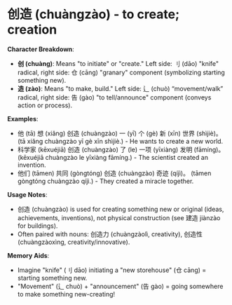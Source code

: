 # **创造 (chuàngzào) - to create; creation**

**Character Breakdown**:  
- **创 (chuàng)**: Means "to initiate" or "create." Left side: 刂 (dāo) "knife" radical, right side: 仓 (cāng) "granary" component (symbolizing starting something new).  
- **造 (zào)**: Means "to make, build." Left side: 辶 (chuò) “movement/walk” radical, right side: 告 (gào) "to tell/announce" component (conveys action or process).

**Examples**:  
- 他 (tā) 想 (xiǎng) 创造 (chuàngzào) 一 (yī) 个 (gè) 新 (xīn) 世界 (shìjiè)。 (tā xiǎng chuàngzào yī gè xīn shìjiè.) - He wants to create a new world.  
- 科学家 (kēxuéjiā) 创造 (chuàngzào) 了 (le) 一项 (yīxiàng) 发明 (fāmíng)。 (kēxuéjiā chuàngzào le yīxiàng fāmíng.) - The scientist created an invention.  
- 他们 (tāmen) 共同 (gòngtóng) 创造 (chuàngzào) 奇迹 (qíjì)。 (tāmen gòngtóng chuàngzào qíjì.) - They created a miracle together.

**Usage Notes**:  
- 创造 (chuàngzào) is used for creating something new or original (ideas, achievements, inventions), not physical construction (see 建造 jiànzào for buildings).  
- Often paired with nouns: 创造力 (chuàngzàolì, creativity), 创造性 (chuàngzàoxìng, creativity/innovative).

**Memory Aids**:  
- Imagine "knife" (刂 dāo) initiating a "new storehouse" (仓 cāng) = starting something new.  
- "Movement" (辶 chuò) + "announcement" (告 gào) = going somewhere to make something new-creating!